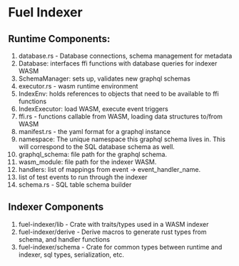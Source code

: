 # Fuel Indexer

## Runtime Components:
1. database.rs - Database connections, schema management for metadata
  1. Database: interfaces ffi functions with database queries for indexer WASM
  1. SchemaManager: sets up, validates new graphql schemas
1. executor.rs - wasm runtime environment
  1. IndexEnv: holds references to objects that need to be available to ffi functions
  1. IndexExecutor: load WASM, execute event triggers
1. ffi.rs - functions callable from WASM, loading data structures to/from WASM
1. manifest.rs - the yaml format for a graphql instance
  1. namespace: The unique namespace this graphql schema lives in. This will correspond to the SQL database schema as well.
  1. graphql_schema: file path for the graphql schema.
  1. wasm_module: file path for the indexer WASM.
  1. handlers: list of mappings from event -> event_handler_name.
  1. list of test events to run through the indexer
1. schema.rs - SQL table schema builder

## Indexer Components
1. fuel-indexer/lib - Crate with traits/types used in a WASM indexer
1. fuel-indexer/derive - Derive macros to generate rust types from schema, and handler functions
1. fuel-indexer/schema - Crate for common types between runtime and indexer, sql types, serialization, etc.
